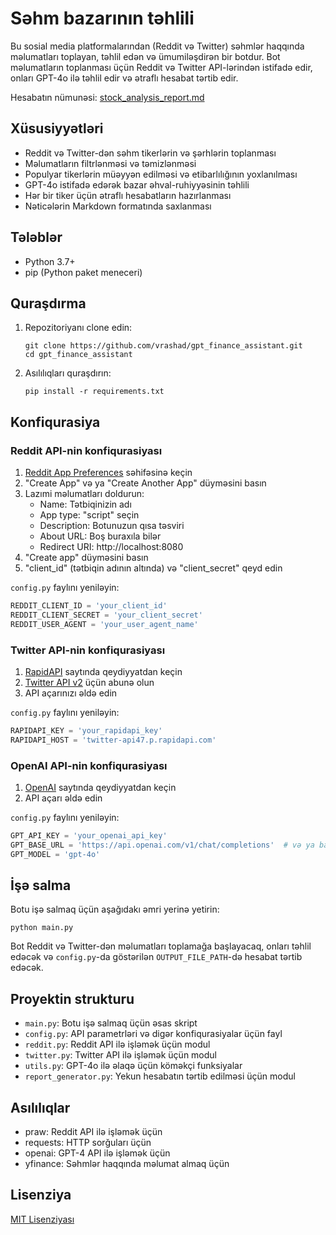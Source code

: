 # Səhm bazarının təhlili

Bu sosial media platformalarından (Reddit və Twitter) səhmlər haqqında məlumatları toplayan, təhlil edən və ümumiləşdirən bir botdur. Bot məlumatların toplanması üçün Reddit və Twitter API-lərindən istifadə edir, onları GPT-4o ilə təhlil edir və ətraflı hesabat tərtib edir.

Hesabatın nümunəsi: [stock_analysis_report.md](https://github.com/vrashad/gpt_finance_assistant/blob/main/stock_analysis_report.md)

## Xüsusiyyətləri

- Reddit və Twitter-dən səhm tikerlərin və şərhlərin toplanması
- Məlumatların filtrlənməsi və təmizlənməsi
- Populyar tikerlərin müəyyən edilməsi və etibarlılığının yoxlanılması
- GPT-4o istifadə edərək bazar əhval-ruhiyyəsinin təhlili
- Hər bir tiker üçün ətraflı hesabatların hazırlanması
- Nəticələrin Markdown formatında saxlanması

## Tələblər

- Python 3.7+
- pip (Python paket meneceri)

## Quraşdırma

1. Repozitoriyanı clone edin:
   ```
   git clone https://github.com/vrashad/gpt_finance_assistant.git
   cd gpt_finance_assistant
   ```

2. Asılılıqları quraşdırın:
   ```
   pip install -r requirements.txt
   ```

## Konfiqurasiya

### Reddit API-nin konfiqurasiyası

1. [Reddit App Preferences](https://ssl.reddit.com/prefs/apps) səhifəsinə keçin
2. "Create App" və ya "Create Another App" düyməsini basın
3. Lazımi məlumatları doldurun:
   - Name: Tətbiqinizin adı
   - App type: "script" seçin
   - Description: Botunuzun qısa təsviri
   - About URL: Boş buraxıla bilər
   - Redirect URI: http://localhost:8080
4. "Create app" düyməsini basın
5. "client_id" (tətbiqin adının altında) və "client_secret" qeyd edin

`config.py` faylını yeniləyin:
```python
REDDIT_CLIENT_ID = 'your_client_id'
REDDIT_CLIENT_SECRET = 'your_client_secret'
REDDIT_USER_AGENT = 'your_user_agent_name'
```

### Twitter API-nin konfiqurasiyası

1. [RapidAPI](https://rapidapi.com/) saytında qeydiyyatdan keçin
2. [Twitter API v2](https://rapidapi.com/restocked-gAGxip8a_/api/twitter-api47) üçün abunə olun
3. API açarınızı əldə edin

`config.py` faylını yeniləyin:
```python
RAPIDAPI_KEY = 'your_rapidapi_key'
RAPIDAPI_HOST = 'twitter-api47.p.rapidapi.com'
```

### OpenAI API-nin konfiqurasiyası

1. [OpenAI](https://openai.com/) saytında qeydiyyatdan keçin
2. API açarı əldə edin

`config.py` faylını yeniləyin:
```python
GPT_API_KEY = 'your_openai_api_key'
GPT_BASE_URL = 'https://api.openai.com/v1/chat/completions'  # və ya başqa URL istifadə edirsinizsə
GPT_MODEL = 'gpt-4o'
```

## İşə salma

Botu işə salmaq üçün aşağıdakı əmri yerinə yetirin:

```
python main.py
```

Bot Reddit və Twitter-dən məlumatları toplamağa başlayacaq, onları təhlil edəcək və `config.py`-da göstərilən `OUTPUT_FILE_PATH`-də hesabat tərtib edəcək.

## Proyektin strukturu

- `main.py`: Botu işə salmaq üçün əsas skript
- `config.py`: API parametrləri və digər konfiqurasiyalar üçün fayl
- `reddit.py`: Reddit API ilə işləmək üçün modul
- `twitter.py`: Twitter API ilə işləmək üçün modul
- `utils.py`: GPT-4o ilə əlaqə üçün köməkçi funksiyalar
- `report_generator.py`: Yekun hesabatın tərtib edilməsi üçün modul

## Asılılıqlar

- praw: Reddit API ilə işləmək üçün
- requests: HTTP sorğuları üçün
- openai: GPT-4 API ilə işləmək üçün
- yfinance: Səhmlər haqqında məlumat almaq üçün


## Lisenziya

[MIT Lisenziyası](LICENSE)
